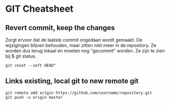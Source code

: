 GIT Cheatsheet
==============

Revert commit, keep the changes
-------------------------------
Zorgt ervoor dat de laatste commit ongedaan wordt gemaakt.
De wijzigingen blijven behouden, maar zitten niet meer in de 
repository. Ze worden dus terug lokaal en moeten nog "gecommit"
worden. Ze zijn te zien bij $ git status.

    git reset --soft HEAD^


Links existing, local git to new remote git
-------------------------------------------

    git remote add origin https://github.com/username/repository.git
    git push -u origin master
